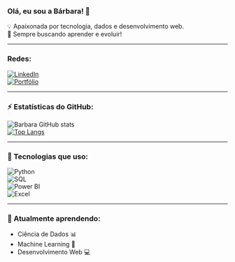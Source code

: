 ### Olá, eu sou a Bárbara! 👾

💡 Apaixonada por tecnologia, dados e desenvolvimento web.  
🚀 Sempre buscando aprender e evoluir!  

---

### Redes:

[![LinkedIn](https://img.shields.io/badge/LinkedIn-0077B5?style=for-the-badge&logo=linkedin&logoColor=white)](https://www.linkedin.com/in/barbara-bertellini-de-figueiredo/)  
[![Portfólio](https://img.shields.io/badge/Website-000000?style=for-the-badge&logo=About.me&logoColor=white)](https://www.barbarabertellini.tech/)

---

### ⚡ Estatísticas do GitHub:

![Barbara GitHub stats](https://github-readme-stats.vercel.app/api?username=barbarabertellini&show_icons=true&theme=radical)  
[![Top Langs](https://github-readme-stats.vercel.app/api/top-langs/?username=barbarabertellini&layout=compact&theme=radical)](https://github.com/anuraghazra/github-readme-stats)

---

### 🚀 Tecnologias que uso:

![Python](https://img.shields.io/badge/Python-3776AB?style=for-the-badge&logo=python&logoColor=white)  
![SQL](https://img.shields.io/badge/SQL-4479A1?style=for-the-badge&logo=postgresql&logoColor=white)  
![Power BI](https://img.shields.io/badge/Power%20BI-F2C811?style=for-the-badge&logo=powerbi&logoColor=black)  
![Excel](https://img.shields.io/badge/Microsoft%20Excel-217346?style=for-the-badge&logo=microsoft-excel&logoColor=white)  

---

### 🌱 Atualmente aprendendo:

- Ciência de Dados 📊  
- Machine Learning 🤖  
- Desenvolvimento Web 💻  
